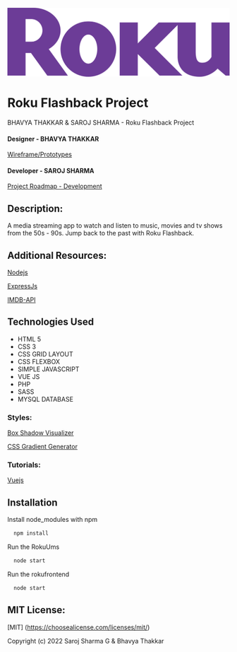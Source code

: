 ![Logo](roku_frontend/public/images/roku.svg)

# Roku Flashback Project
 BHAVYA THAKKAR & SAROJ SHARMA -  Roku Flashback Project

#### Designer - BHAVYA THAKKAR 

[Wireframe/Prototypes](https://www.figma.com/file/YFSRghp3a1PmZ7eFG63os8/College-homework?node-id=475%3A10008&t=LRLVsak3BNPrMYlk-0)

#### Developer - SAROJ SHARMA 

[Project Roadmap - Development](https://docs.google.com/document/d/1e4U5KfAvkPJ-7Y_2U1B6cifAEF9VpV69tXje1GOuG5A/edit?usp=sharing)
## Description:

A media streaming app to watch and listen to music, movies and tv shows from the 50s - 90s. Jump back to the past with Roku Flashback.

## Additional Resources:
[Nodejs]( https://nodejs.org/en 'Nodejs')

[ExpressJs]( https://expressjs.com/ 'ExpressJs')

[IMDB-API]( https://imdb-api.com/ 'IMDB-API')

## Technologies Used

* HTML 5
* CSS 3
* CSS GRID LAYOUT
* CSS FLEXBOX
* SIMPLE JAVASCRIPT 
* VUE JS
* PHP
* SASS 
* MYSQL DATABASE

### Styles:
[Box Shadow Visualizer](https://www.cssmatic.com/box-shadow 'CSSMatic')

[CSS Gradient Generator](https://cssgradient.io/ 'CSSGradient.io') 

### Tutorials:
[Vuejs]( https://vuejs.org/guide/introduction.html )


## Installation

Install node_modules with npm

```bash
  npm install  
```
Run the RokuUms

```bash
  node start  
```

Run the rokufrontend

```bash
  node start  
```


## MIT License:
[MIT] (https://choosealicense.com/licenses/mit/) 

Copyright (c) 2022 Saroj Sharma G & Bhavya Thakkar